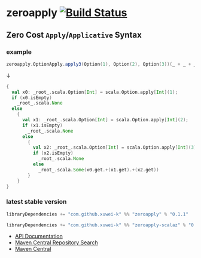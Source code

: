 # zeroapply [![Build Status](https://secure.travis-ci.org/xuwei-k/zeroapply.png)](http://travis-ci.org/xuwei-k/zeroapply)


## Zero Cost `Apply`/`Applicative` Syntax

### example


```scala
zeroapply.OptionApply.apply3(Option(1), Option(2), Option(3))(_ + _ + _)
```

↓

```scala
{
  val x0: _root_.scala.Option[Int] = scala.Option.apply[Int](1);
  if (x0.isEmpty)
    _root_.scala.None
  else
    {
      val x1: _root_.scala.Option[Int] = scala.Option.apply[Int](2);
      if (x1.isEmpty)
        _root_.scala.None
      else
        {
          val x2: _root_.scala.Option[Int] = scala.Option.apply[Int](3);
          if (x2.isEmpty)
            _root_.scala.None
          else
            _root_.scala.Some(x0.get.+(x1.get).+(x2.get))
        }
    }
}
```


### latest stable version

```scala
libraryDependencies += "com.github.xuwei-k" %% "zeroapply" % "0.1.1"
```

```scala
libraryDependencies += "com.github.xuwei-k" %% "zeroapply-scalaz" % "0.1.1"
```


- [API Documentation](https://oss.sonatype.org/service/local/repositories/releases/archive/com/github/xuwei-k/zeroapply-all_2.11/0.1.1/zeroapply-all_2.11-0.1.1-javadoc.jar/!/index.html)
- [Maven Central Repository Search](http://search.maven.org/#search%7Cga%7C1%7Cg%3A%22com.github.xuwei-k%22%20AND%20(a%3A%22zeroapply_2.11%22%20OR%20a%3A%22zeroapply-scalaz_2.11%22))
- [Maven Central](http://repo1.maven.org/maven2/com/github/xuwei-k/)
